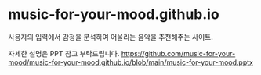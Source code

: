 # music-for-your-mood.github.io

사용자의 입력에서 감정을 분석하여 어울리는 음악을 추천해주는 사이트.

자세한 설명은 PPT 참고 부탁드립니다.
https://github.com/music-for-your-mood/music-for-your-mood.github.io/blob/main/music-for-your-mood.pptx
